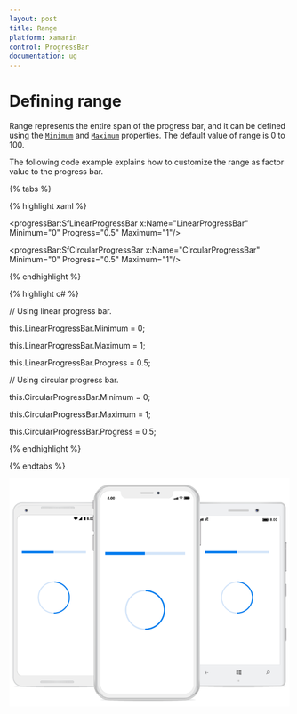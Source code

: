 ```yaml
---
layout: post
title: Range
platform: xamarin
control: ProgressBar
documentation: ug
---
```


# Defining range

Range represents the entire span of the progress bar, and it can be defined using the [`Minimum`](https://help.syncfusion.com/cr/cref_files/xamarin/sfprogressbar/Syncfusion.SfProgressBar.XForms~Syncfusion.XForms.ProgressBar.ProgressBarBase~Minimum.html) and [`Maximum`](https://help.syncfusion.com/cr/cref_files/xamarin/sfprogressbar/Syncfusion.SfProgressBar.XForms~Syncfusion.XForms.ProgressBar.ProgressBarBase~Maximum.html) properties. The default value of range is 0 to 100.

The following code example explains how to customize the range as factor value to the progress bar.

{% tabs %}  

{% highlight xaml %}

<!--Using linear progress bar-->

<progressBar:SfLinearProgressBar x:Name="LinearProgressBar" Minimum="0" Progress="0.5" Maximum="1"/>

<!--Using circular progress bar-->

<progressBar:SfCircularProgressBar x:Name="CircularProgressBar" Minimum="0" Progress="0.5" Maximum="1"/>

{% endhighlight %}

{% highlight c# %}

// Using linear progress bar.

this.LinearProgressBar.Minimum = 0;

this.LinearProgressBar.Maximum = 1;

this.LinearProgressBar.Progress = 0.5;

// Using circular progress bar.

this.CircularProgressBar.Minimum = 0;

this.CircularProgressBar.Maximum = 1;

this.CircularProgressBar.Progress = 0.5;

{% endhighlight %}

{% endtabs %} 

![](overview_images/range.png)
